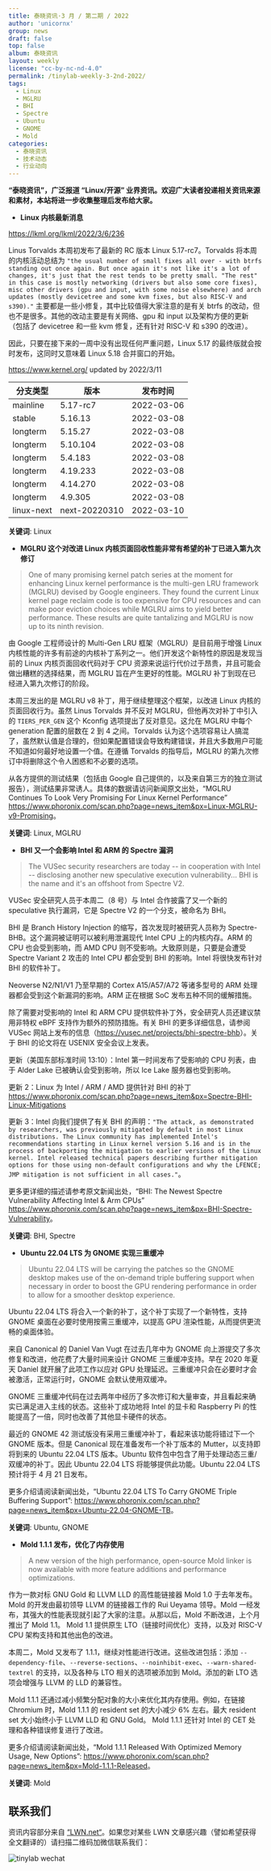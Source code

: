 ```yaml
---
title: 泰晓资讯·3 月 / 第二期 / 2022
author: 'unicornx'
group: news
draft: false
top: false
album: 泰晓资讯
layout: weekly
license: "cc-by-nc-nd-4.0"
permalink: /tinylab-weekly-3-2nd-2022/
tags:
  - Linux
  - MGLRU
  - BHI
  - Spectre
  - Ubuntu
  - GNOME
  - Mold
categories:
  - 泰晓资讯
  - 技术动态
  - 行业动向
---
```


**“泰晓资讯”，广泛报道 “Linux/开源” 业界资讯。欢迎广大读者投递相关资讯来源和素材，本站将进一步收集整理后发布给大家。**

- **Linux 内核最新消息**

<https://lkml.org/lkml/2022/3/6/236>

Linus Torvalds 本周初发布了最新的 RC 版本 Linux 5.17-rc7。Torvalds 将本周的内核活动总结为 `"the usual number of small fixes all over - with btrfs standing out once again. But once again it's not like it's a lot of changes, it's just that the rest tends to be pretty small. "The rest" in this case is mostly networking (drivers but also some core fixes), misc other drivers (gpu and input, with some noise elsewhere) and arch updates (mostly devicetree and some kvm fixes, but also RISC-V and s390)."` 主要都是一些小修复，其中比较值得大家注意的是有关 btrfs 的改动，但也不是很多。其他的改动主要是有关网络、gpu 和 input 以及架构方便的更新（包括了 devicetree 和一些 kvm 修复，还有针对 RISC-V 和 s390 的改进）。

因此，只要在接下来的一周中没有出现任何严重问题，Linux 5.17 的最终版就会按时发布，这同时又意味着 Linux 5.18 合并窗口的开始。

<https://www.kernel.org/> updated by 2022/3/11

|分支类型        |版本            |发布时间  |
|----------------|----------------|----------|
|mainline        |5.17-rc7        |2022-03-06|
|stable          |5.16.13         |2022-03-08|
|longterm        |5.15.27         |2022-03-08|
|longterm        |5.10.104        |2022-03-08|
|longterm        |5.4.183         |2022-03-08|
|longterm        |4.19.233        |2022-03-08|
|longterm        |4.14.270        |2022-03-08|
|longterm        |4.9.305         |2022-03-08|
|linux-next      |next-20220310   |2022-03-10|

**关键词**: Linux

- **MGLRU 这个对改进 Linux 内核页面回收性能非常有希望的补丁已进入第九次修订**

> One of many promising kernel patch series at the moment for enhancing Linux kernel performance is the multi-gen LRU framework (MGLRU) devised by Google engineers. They found the current Linux kernel page reclaim code is too expensive for CPU resources and can make poor eviction choices while MGLRU aims to yield better performance. These results are quite tantalizing and MGLRU is now up to its ninth revision.

由 Google 工程师设计的 Multi-Gen LRU 框架（MGLRU）是目前用于增强 Linux 内核性能的许多有前途的内核补丁系列之一。他们开发这个新特性的原因是发现当前的 Linux 内核页面回收代码对于 CPU 资源来说运行代价过于昂贵，并且可能会做出糟糕的选择结果，而 MGLRU 旨在产生更好的性能。MGLRU 补丁到现在已经进入第九次修订的阶段。

本周三发出的是 MGLRU v8 补丁，用于继续整理这个框架，以改进 Linux 内核的页面回收行为。虽然 Linus Torvalds 并不反对 MGLRU，但他再次对补丁中引入的 `TIERS_PER_GEN` 这个 Kconfig 选项提出了反对意见。这允在 MGLRU 中每个 generation 配置的层数在 2 到 4 之间。Torvalds 认为这个选项容易让人搞混了，虽然默认值是合理的，但如果配置错误会导致构建错误，并且大多数用户可能不知道如何最好地设置一个值。在遵循 Torvalds 的指导后，MGLRU 的第九次修订中将删除这个令人困惑和不必要的选项。

从各方提供的测试结果（包括由 Google 自己提供的，以及来自第三方的独立测试报告），测试结果非常诱人。具体的数据请访问新闻原文出处，“MGLRU Continues To Look Very Promising For Linux Kernel Performance” <https://www.phoronix.com/scan.php?page=news_item&px=Linux-MGLRU-v9-Promising>。

**关键词**: Linux, MGLRU

- **BHI 又一个会影响 Intel 和 ARM 的 Spectre 漏洞**

> The VUSec security researchers are today -- in cooperation with Intel -- disclosing another new speculative execution vulnerability... BHI is the name and it's an offshoot from Spectre V2.

VUSec 安全研究人员于本周二（8 号）与 Intel 合作披露了又一个新的 speculative 执行漏洞，它是 Spectre V2 的一个分支，被命名为 BHI。

BHI 是 Branch History Injection 的缩写，首次发现时被研究人员称为 Spectre-BHB。这个漏洞被证明可以被利用泄漏现代 Intel CPU 上的内核内存。ARM 的 CPU 也会受到影响，而 AMD CPU 则不受影响。大致原则是，只要是会遭受 Spectre Variant 2 攻击的 Intel CPU 都会受到 BHI 的影响。Intel 将很快发布针对 BHI 的软件补丁。

Neoverse N2/N1/V1 乃至早期的 Cortex A15/A57/A72 等诸多型号的 ARM 处理器都会受到这个新漏洞的影响。ARM 正在根据 SoC 发布五种不同的缓解措施。

除了需要对受影响的 Intel 和 ARM CPU 提供软件补丁外，安全研究人员还建议禁用非特权 eBPF 支持作为额外的预防措施。有关 BHI 的更多详细信息，请参阅 VUSec 网站上发布的信息（<https://vusec.net/projects/bhi-spectre-bhb>）。关于 BHI 的论文将在 USENIX 安全会议上发表。

更新（美国东部标准时间 13:10）：Intel 第一时间发布了受影响的 CPU 列表，由于 Alder Lake 已被确认会受到影响，所以 Ice Lake 服务器也受到影响。

更新 2：Linux 为 Intel / ARM / AMD 提供针对 BHI 的补丁 <https://www.phoronix.com/scan.php?page=news_item&px=Spectre-BHI-Linux-Mitigations>

更新 3：Intel 向我们提供了有关 BHI 的声明：`"The attack, as demonstrated by researchers, was previously mitigated by default in most Linux distributions. The Linux community has implemented Intel's recommendations starting in Linux kernel version 5.16 and is in the process of backporting the mitigation to earlier versions of the Linux kernel. Intel released technical papers describing further mitigation options for those using non-default configurations and why the LFENCE; JMP mitigation is not sufficient in all cases."`。

更多更详细的描述请参考原文新闻出处，“BHI: The Newest Spectre Vulnerability Affecting Intel & Arm CPUs” <https://www.phoronix.com/scan.php?page=news_item&px=BHI-Spectre-Vulnerability>。

**关键词**: BHI, Spectre

- **Ubuntu 22.04 LTS 为 GNOME 实现三重缓冲**

> Ubuntu 22.04 LTS will be carrying the patches so the GNOME desktop makes use of the on-demand triple buffering support when necessary in order to boost the GPU rendering performance in order to allow for a smoother desktop experience.

Ubuntu 22.04 LTS 将合入一个新的补丁，这个补丁实现了一个新特性，支持 GNOME 桌面在必要时使用按需三重缓冲，以提高 GPU 渲染性能，从而提供更流畅的桌面体验。

来自 Canonical 的 Daniel Van Vugt 在过去几年中为 GNOME 向上游提交了多次修复和改进，他花费了大量时间来设计 GNOME 三重缓冲支持。早在 2020 年夏天 Daniel 就开展了此项工作以应对 GPU 处理延迟。三重缓冲只会在必要时才会被激活，正常运行时，GNOME 会默认使用双缓冲。

GNOME 三重缓冲代码在过去两年中经历了多次修订和大量审查，并且看起来确实已满足进入主线的状态。这些补丁成功地将 Intel 的显卡和 Raspberry Pi 的性能提高了一倍，同时也改善了其他显卡硬件的状态。

最近的 GNOME 42 测试版没有采用三重缓冲补丁，看起来该功能将错过下一个 GNOME 版本。但是 Canonical 现在准备发布一个补丁版本的 Mutter，以支持即将到来的 Ubuntu 22.04 LTS 版本。Ubuntu 软件包中包含了用于处理动态三重/双缓冲的补丁。因此 Ubuntu 22.04 LTS 将能够提供此功能。Ubuntu 22.04 LTS 预计将于 4 月 21 日发布。

更多介绍请阅读新闻出处，“Ubuntu 22.04 LTS To Carry GNOME Triple Buffering Support”: <https://www.phoronix.com/scan.php?page=news_item&px=Ubuntu-22.04-GNOME-TB>。

**关键词**: Ubuntu, GNOME  

- **Mold 1.1.1 发布，优化了内存使用**

> A new version of the high performance, open-source Mold linker is now available with more feature additions and performance optimizations.

作为一款对标 GNU Gold 和 LLVM LLD 的高性能链接器 Mold 1.0 于去年发布。Mold 的开发由最初领导 LLVM 的链接器工作的 Rui Ueyama 领导。Mold 一经发布，其强大的性能表现就引起了大家的注意。从那以后，Mold 不断改进，上个月推出了 Mold 1.1。 Mold 1.1 提供原生 LTO（链接时间优化）支持，以及对 RISC-V CPU 架构支持和其他出色的改进。

本周二，Mold 又发布了 1.1.1，继续对性能进行改进。这些改进包括：添加 `--dependency-file`、`--reverse-sections`、`--noinhibit-exec`、`--warn-shared-textrel` 的支持，以及各种与 LTO 相关的选项被添加到 Mold。添加的新 LTO 选项会增强与 LLVM 的 LLD 的兼容性。

Mold 1.1.1 还通过减小频繁分配对象的大小来优化其内存使用。例如，在链接 Chromium 时，Mold 1.1.1 的 resident set 的大小减少 6% 左右。最大 resident set 大小始终小于 LLVM LLD 和 GNU Gold。 Mold 1.1.1 还针对 Intel 的 CET 处理和各种错误修复进行了改进。 

更多介绍请阅读新闻出处，“Mold 1.1.1 Released With Optimized Memory Usage, New Options”: <https://www.phoronix.com/scan.php?page=news_item&px=Mold-1.1.1-Released>。

**关键词**: Mold

## 联系我们

资讯内容部分来自 [“LWN.net“](https://lwn.net/)。如果您对某些 LWN 文章感兴趣（譬如希望获得全文翻译的）请扫描二维码加微信联系我们：

![tinylab wechat](/images/wechat/tinylab.jpg)
